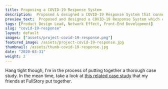 ```yaml
---
title: Proposing a COVID-19 Response System
description:  Proposed & designed a COVID-19 Response System that connected manufacturers of PPE with front-line organizations; a system which Congress recommended as a critical resource to the Manufacturing Caucus (second to FEMA).
preview_text:  Proposed and designed a COVID-19 Response System which connected manufacturers of PPE with front-line organizations; recommended by Congress as a critical resource to the Manufacturing Caucus (second to FEMA).
tags: [Product Design Lead, Network Effect, Front-End Development]
slug: "covid-19-response"
layout: default
images: ["assets/project-covid-19-response.png"]
featured_image: /assets/project-covid-19-response.jpg
thumbnail: /assets/thumb-covid-19-response.jpg
date: "2020-03-31"
weight: 2
---
```


<div class="container--sm">

Hang tight though, I'm in the process of putting together a thorough case study. In the mean time, take a look at [this related case study](https://www.fullstory.com/blog/thomas-pivots-mid-crisis-with-fullstory-optimizely/) that my friends at FullStory put together.  


</div>